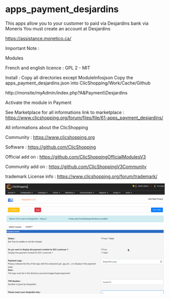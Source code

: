 # apps_payment_desjardins

This apps allow you to your customer to paid via Desjardins bank via Moneris
You must create an account at Desjardins 

https://assistance.monetico.ca/

Important Note :


Modules

French and english
licence  : GPL 2 - MIT

Install :
Copy all directories except ModuleInfosjson
Copy the apps_payment_desjardins.json into ClicShopping/Work/Cache/Github

http://monsite/myAdmin/index.php?A&Payment\Desjardins

Activate the module in Payment

See Marketplace for all informations
link to marketplace : https://www.clicshopping.org/forum/files/file/61-apps_payment_desjardins/


 All informations about the ClicShopping

Community : https://www.clicshopping.org

Software : https://github.com/ClicShopping

Official add on : https://github.com/ClicShoppingOfficialModulesV3

Community add on : https://github.com/ClicShoppingV3Community

trademark License info : https://www.clicshopping.org/forum/trademark/


![image](https://github.com/ClicShoppingOfficialModulesV3/apps_payment_desjardins/blob/master/ModuleInfosJson/image.png)


